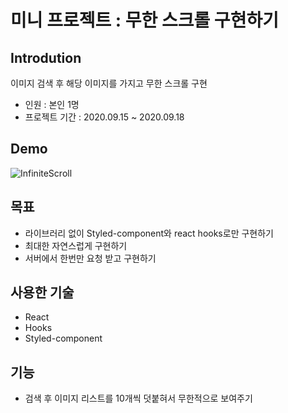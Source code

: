 # 미니 프로젝트 : 무한 스크롤 구현하기

## Introdution
이미지 검색 후 해당 이미지를 가지고 무한 스크롤 구현
- 인원 : 본인 1명
- 프로젝트 기간 : 2020.09.15 ~ 2020.09.18

## Demo
![InfiniteScroll](https://user-images.githubusercontent.com/47416686/93573464-1f316280-f9d2-11ea-8316-00da81781bc8.gif)

## 목표
- 라이브러리 없이 Styled-component와 react hooks로만 구현하기
- 최대한 자연스럽게 구현하기
- 서버에서 한번만 요청 받고 구현하기


## 사용한 기술
- React
- Hooks
- Styled-component


## 기능
- 검색 후 이미지 리스트를 10개씩 덧붙혀서 무한적으로 보여주기
